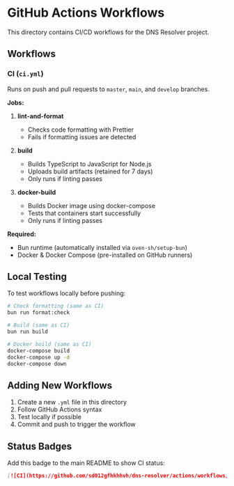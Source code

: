 # GitHub Actions Workflows

This directory contains CI/CD workflows for the DNS Resolver project.

## Workflows

### CI (`ci.yml`)

Runs on push and pull requests to `master`, `main`, and `develop` branches.

**Jobs:**

1. **lint-and-format**
   - Checks code formatting with Prettier
   - Fails if formatting issues are detected

2. **build**
   - Builds TypeScript to JavaScript for Node.js
   - Uploads build artifacts (retained for 7 days)
   - Only runs if linting passes

3. **docker-build**
   - Builds Docker image using docker-compose
   - Tests that containers start successfully
   - Only runs if linting passes

**Required:**
- Bun runtime (automatically installed via `oven-sh/setup-bun`)
- Docker & Docker Compose (pre-installed on GitHub runners)

## Local Testing

To test workflows locally before pushing:

```bash
# Check formatting (same as CI)
bun run format:check

# Build (same as CI)
bun run build

# Docker build (same as CI)
docker-compose build
docker-compose up -d
docker-compose down
```

## Adding New Workflows

1. Create a new `.yml` file in this directory
2. Follow GitHub Actions syntax
3. Test locally if possible
4. Commit and push to trigger the workflow

## Status Badges

Add this badge to the main README to show CI status:

```markdown
[![CI](https://github.com/sd012gfhkhhvh/dns-resolver/actions/workflows/ci.yml/badge.svg)](https://github.com/sd012gfhkhhvh/dns-resolver/actions/workflows/ci.yml)
```
